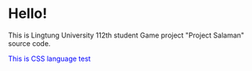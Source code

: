 <h1>Hello!</h1> 
<p>This is Lingtung University 112th student Game project "Project Salaman" source code.</p>
<p style="color:blue;">This is CSS language test</p>